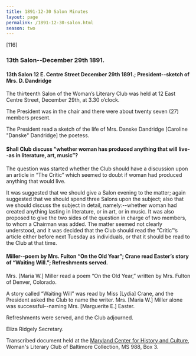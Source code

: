 ```yaml
---
title: 1891-12-30 Salon Minutes
layout: page
permalink: /1891-12-30-salon.html
season: two
---
```

[116]

### 13th Salon--December 29th 1891.

#### 13th Salon 12 E. Centre Street December 29th 1891.; President--sketch of Mrs. D. Dandridge

The thirteenth Salon of the Woman’s Literary Club was held at 12 East Centre Street, December 29th, at 3.30 o’clock.

The President was in the chair and there were about twenty seven (27) members present.

The President read a sketch of the life of Mrs. Danske Dandridge [Caroline "Danske" Dandridge] the poetess.

#### Shall Club discuss “whether woman has produced anything that will live--as in literature, art, music”?

The question was started whether the Club should have a discussion upon an article in “The Critic” which seemed to doubt if woman had produced anything that would live.

It was suggested that we should give a Salon evening to the matter; again suggested that we should spend three Salons upon the subject; also that we should discuss the subject in detail, namely:--whether woman had created anything lasting in literature, or in art, or in music. It was also proposed to give the two sides of the question in charge of two members, to whom a Chairman was added. The matter seemed not clearly understood, and it was decided that the Club should read the “Critic”’s article either before next Tuesday as individuals, or that it should be read to the Club at that time.

#### Miller--poem by Mrs. Fulton “On the Old Year”; Crane read Easter’s story of “Waiting Will.”; Refreshments served.

Mrs. [Maria W.] Miller read a poem “On the Old Year,” written by Mrs. Fulton of Denver, Colorado.

A story called “Waiting Will” was read by Miss [Lydia] Crane, and the President asked the Club to name the writer. Mrs. [Maria W.] Miller alone was successful--naming Mrs. [Marguerite E.] Easter.

Refreshments were served, and the Club adjourned.

Eliza Ridgely
Secretary.

Transcribed document held at the [Maryland Center for History and Culture](http://mdhs.org/), Woman's Literary Club of Baltimore Collection, MS 988, Box 3. 